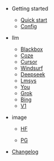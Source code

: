 - Getting started
  
  - [Quick start](quickstart.md)
  - [Config](config.md)

- llm
  
  - [Blackbox](blackbox.md)
  - [Coze](coze.md)
  - [Cursor](cursor.md)
  - [Windsurf](windsurf.md)
  - [Deepseek](deepseek.md)
  - [Lmsys](lmsys.md)
  - [You](you.md)
  - [Grok](grok.md)
  - [Bing](bing.md)
  - [V1](v1.md)
  
- image
  
  * [HF](hf.md)
  
  * [PG](pg.md)

- [Changelog](changelog.md)
